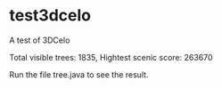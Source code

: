 # test3dcelo
A test of 3DCelo

Total visible trees: 1835,  Hightest scenic score: 263670

Run the file tree.java to see the result.
